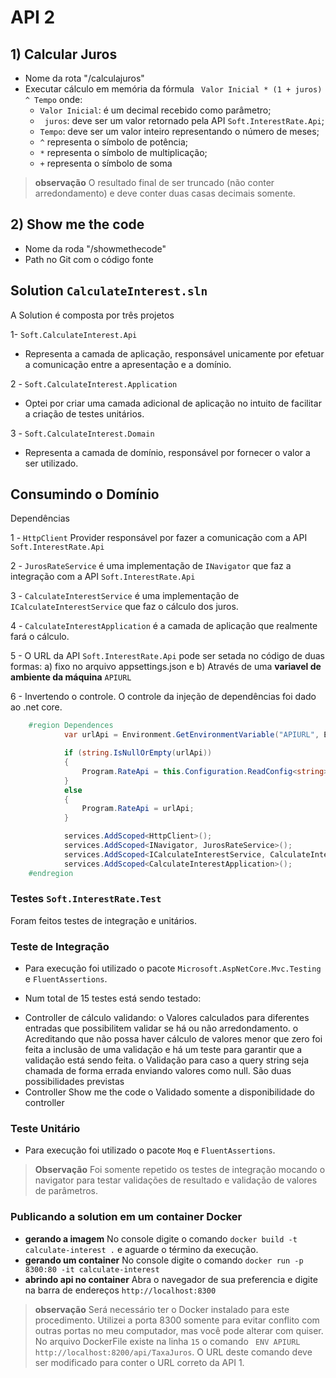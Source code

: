 

# API 2

## 1) Calcular Juros

* Nome da rota "/calculajuros"
* Executar cálculo em memória da fórmula ` Valor Inicial * (1 + juros) ^ Tempo` onde:
  - ` Valor Inicial `: é um decimal recebido como parâmetro;
  - ` juros`: deve ser um valor retornado pela API ` Soft.InterestRate.Api `;
  - `Tempo`: deve ser um valor inteiro representando o número de meses;
  - `^` representa o símbolo de potência;
  - `*` representa o símbolo de multiplicação;
  - `+` representa o símbolo de soma
> **observação** O resultado final de ser truncado (não conter arredondamento) e deve conter duas casas decimais somente.

## 2) Show me the code
* Nome da roda "/showmethecode"
* Path no Git com o código fonte

## Solution `CalculateInterest.sln`

A Solution é composta por três projetos

1- `Soft.CalculateInterest.Api`
- Representa a camada de aplicação, responsável unicamente por efetuar a comunicação entre a apresentação e a domínio.

2 - `Soft.CalculateInterest.Application`
- Optei por criar uma camada adicional de aplicação no intuito de facilitar a criação de testes unitários.

3 - `Soft.CalculateInterest.Domain`
- Representa a camada de domínio, responsável por fornecer o valor a ser utilizado.

## Consumindo o Domínio

Dependências

1 - `HttpClient` Provider responsável por fazer a comunicação com a API `Soft.InterestRate.Api`

2 - `JurosRateService` é uma implementação de `INavigator` que faz a integração com a API `Soft.InterestRate.Api`

3 - `CalculateInterestService` é uma implementação de `ICalculateInterestService` que faz o cálculo dos juros.

4 - `CalculateInterestApplication` é a camada de aplicação que realmente fará o cálculo.

5 - O URL da API `Soft.InterestRate.Api` pode ser setada no código de duas formas: a) fixo no arquivo appsettings.json e b) Através de uma **variavel de ambiente da máquina** `APIURL`

6 - Invertendo o controle. O controle da injeção de dependências foi dado ao .net core.

```csharp
	#region Dependences
            var urlApi = Environment.GetEnvironmentVariable("APIURL", EnvironmentVariableTarget.Machine);

            if (string.IsNullOrEmpty(urlApi))
            {
                Program.RateApi = this.Configuration.ReadConfig<string>("Program", "RateApi");
            }
            else
            {
                Program.RateApi = urlApi;
            }

            services.AddScoped<HttpClient>();
            services.AddScoped<INavigator, JurosRateService>();
            services.AddScoped<ICalculateInterestService, CalculateInterestService>();
            services.AddScoped<CalculateInterestApplication>();  
	#endregion
```


### Testes `Soft.InterestRate.Test`

Foram feitos testes de integração e unitários.

### Teste de Integração

- Para execução foi utilizado o pacote `Microsoft.AspNetCore.Mvc.Testing` e `FluentAssertions`.

- Num total de 15 testes está sendo testado:
* Controller de cálculo validando:
    o Valores calculados para diferentes entradas que possibilitem validar se há ou não arredondamento.
    o Acreditando que não possa haver cálculo de valores menor que zero foi feita a inclusão de uma validação e há um teste para garantir que a validação está sendo feita.
    o Validação para caso a query string seja chamada de forma errada enviando valores como null. São duas possibilidades previstas
* Controller Show me the code
    o Validado somente a disponibilidade do controller

### Teste Unitário
- Para execução foi utilizado o pacote `Moq` e `FluentAssertions`.

> **Observação** Foi somente repetido os testes de integração mocando o navigator para testar validações de resultado e validação de valores de parâmetros.

### Publicando a solution em um container Docker
- **gerando a imagem** No console digite o comando `docker build -t calculate-interest .` e aguarde o término da execução. 
- **gerando um container** No console digite o comando `docker run -p 8300:80 -it calculate-interest`
- **abrindo api no container** Abra o navegador de sua preferencia e digite na barra de endereços `http://localhost:8300`
> **observação** Será necessário ter o Docker instalado para este procedimento. Utilizei a porta 8300 somente para evitar conflito com outras portas no meu computador, mas você pode alterar com quiser.
No arquivo DockerFile existe na linha `15` o comando ` ENV APIURL http://localhost:8200/api/TaxaJuros`. O URL deste comando deve ser modificado para conter o URL correto da API 1.
